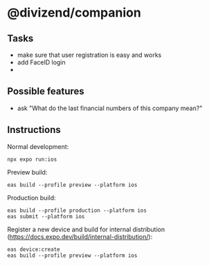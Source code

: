 # @divizend/companion

## Tasks

- make sure that user registration is easy and works
- add FaceID login
- 

## Possible features

- ask "What do the last financial numbers of this company mean?"

## Instructions

Normal development:

```
npx expo run:ios
```

Preview build:

```
eas build --profile preview --platform ios
```

Production build:

```
eas build --profile production --platform ios
eas submit --platform ios
```

Register a new device and build for internal distribution (https://docs.expo.dev/build/internal-distribution/):

```
eas device:create
eas build --profile preview --platform ios
```
